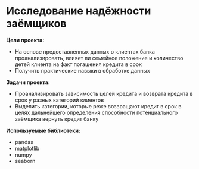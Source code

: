 # Исследование надёжности заёмщиков

**Цели проекта:**
* На основе предоставленных данных о клиентах банка проанализировать, влияет ли семейное положение и количество детей клиента на факт погашения кредита в срок
* Получить практические навыки в обработке данных

**Задачи проекта:**
* Проанализировать зависимость целей кредита и возврата кредита в срок у разных категорий клиентов
* Выделить категории, которые реже возвращают кредит в срок в целях дальнейшего определения способности потенциального заёмщика вернуть кредит банку

**Используемые библиотеки:**

* pandas
* matplotlib
* numpy
* seaborn
